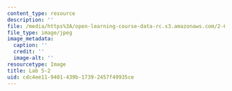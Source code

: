 ```yaml
---
content_type: resource
description: ''
file: /media/https%3A/open-learning-course-data-rc.s3.amazonaws.com/2-672-project-laboratory-spring-2009/cdc4ee119401439b17392457f49935ce_lab52.jpg
file_type: image/jpeg
image_metadata:
  caption: ''
  credit: ''
  image-alt: ''
resourcetype: Image
title: Lab 5-2
uid: cdc4ee11-9401-439b-1739-2457f49935ce
---
```

